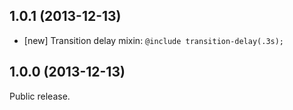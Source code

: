 ## 1.0.1 (2013-12-13)

- [new] Transition delay mixin: `@include transition-delay(.3s);`

## 1.0.0 (2013-12-13)

Public release.
